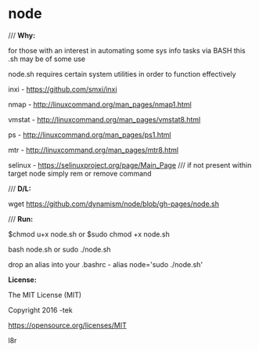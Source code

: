# node

/// <b>Why:</b>
<p>

for those with an interest in automating some sys info tasks via BASH this .sh may be of some use

node.sh requires certain system utilities in order to function effectively

inxi -    https://github.com/smxi/inxi

nmap -    http://linuxcommand.org/man_pages/nmap1.html

vmstat -  http://linuxcommand.org/man_pages/vmstat8.html

ps -      http://linuxcommand.org/man_pages/ps1.html

mtr -     http://linuxcommand.org/man_pages/mtr8.html

selinux - https://selinuxproject.org/page/Main_Page   /// if not present within target node simply rem or remove command
<p>

/// <b>D/L:</b>
<p>

wget https://github.com/dynamism/node/blob/gh-pages/node.sh
<p>

/// <b>Run:</b>
<p>

$chmod u+x node.sh or $sudo chmod +x node.sh 

bash node.sh or sudo ./node.sh 

</p>

drop an alias into your .bashrc - alias node='sudo ./node.sh'

<p>

<b>License:</b>
</p>

The MIT License (MIT)

Copyright 2016 -tek

https://opensource.org/licenses/MIT

l8r

